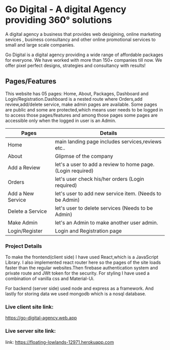 # Go Digital - A digital Agency providing 360° solutions

A digital agency a business that provides web desigining, online marketing sevices , business consultancy and other online promotional services to small and large scale companies.

Go Digital is a digital agency providing a wide range of affordable packages for everyone. We have worked with more than 150+ companies till now. We offer pixel perfect designs, strategies and consultancy with results!

## Pages/Features
This website has 05 pages: Home, About, Packages, Dashboard and Login/Registration.Dashboard is a nested route where Orders,add review,add/delete service, make admin pages are available. 
Some pages are public and some are protected,which means user needs to be logged in to access those pages/features and among those pages some pages are accessible only when the logged in user is an Admin.


Pages               | Details
-------------       | -------------
Home                | main landing page includes services,reviews etc..
About               | Glipmse of the company 
Add a Review        | let's a user to add a review to home page.(Login required)
Orders              | let's user check his/her orders (Login required)
Add a New Service   | let's user to add new service item. (Needs to be Admin)
Delete a Service    | let's user to delete services (Needs to be Admin)
Make Admin          | let's an Admin to make another user admin.
Login/Register      | Login and Registration page

### Project Details

To make the frontend(client side) I have used React,which is a JavaScript Library. I also implemented react router here so the pages of the site loads faster than the regular websites.Then firebase authentication system and private route and JWt token for the security.
For styling I have used a combination of vanilla css and Material-Ui.

For backend (server side) used node and express as a framework.
And lastly for storing data we used mongodb which is a nosql database.


### Live client site link:
https://go-digital-agency.web.app

### Live server site link:
link: https://floating-lowlands-12971.herokuapp.com